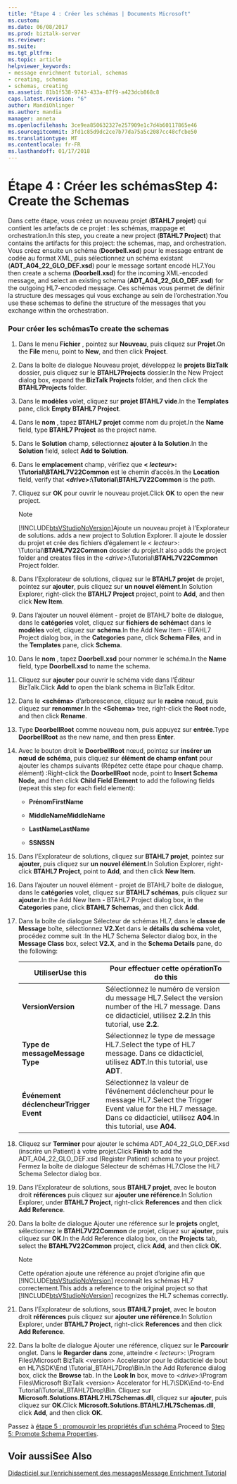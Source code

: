 ```yaml
---
title: "Étape 4 : Créer les schémas | Documents Microsoft"
ms.custom: 
ms.date: 06/08/2017
ms.prod: biztalk-server
ms.reviewer: 
ms.suite: 
ms.tgt_pltfrm: 
ms.topic: article
helpviewer_keywords:
- message enrichment tutorial, schemas
- creating, schemas
- schemas, creating
ms.assetid: 81b1f538-9743-433a-87f9-a423dcb868c8
caps.latest.revision: "6"
author: MandiOhlinger
ms.author: mandia
manager: anneta
ms.openlocfilehash: 3ce9ea850632327e257909e1c7d4b60117865e46
ms.sourcegitcommit: 3fd1c85d9dc2ce7b77da75a5c2087cc48cfcbe50
ms.translationtype: MT
ms.contentlocale: fr-FR
ms.lasthandoff: 01/17/2018
---
```

# <a name="step-4-create-the-schemas"></a><span data-ttu-id="aaa1c-102">Étape 4 : Créer les schémas</span><span class="sxs-lookup"><span data-stu-id="aaa1c-102">Step 4: Create the Schemas</span></span>
<span data-ttu-id="aaa1c-103">Dans cette étape, vous créez un nouveau projet (**BTAHL7 projet**) qui contient les artefacts de ce projet : les schémas, mappage et orchestration.</span><span class="sxs-lookup"><span data-stu-id="aaa1c-103">In this step, you create a new project (**BTAHL7 Project**) that contains the artifacts for this project: the schemas, map, and orchestration.</span></span> <span data-ttu-id="aaa1c-104">Vous créez ensuite un schéma (**Doorbell.xsd**) pour le message entrant de codée au format XML, puis sélectionnez un schéma existant (**ADT_A04_22_GLO_DEF.xsd**) pour le message sortant encodé HL7.</span><span class="sxs-lookup"><span data-stu-id="aaa1c-104">You then create a schema (**Doorbell.xsd**) for the incoming XML-encoded message, and select an existing schema (**ADT_A04_22_GLO_DEF.xsd**) for the outgoing HL7-encoded message.</span></span> <span data-ttu-id="aaa1c-105">Ces schémas vous permet de définir la structure des messages qui vous exchange au sein de l’orchestration.</span><span class="sxs-lookup"><span data-stu-id="aaa1c-105">You use these schemas to define the structure of the messages that you exchange within the orchestration.</span></span>  
  
### <a name="to-create-the-schemas"></a><span data-ttu-id="aaa1c-106">Pour créer les schémas</span><span class="sxs-lookup"><span data-stu-id="aaa1c-106">To create the schemas</span></span>  
  
1.  <span data-ttu-id="aaa1c-107">Dans le menu **Fichier** , pointez sur **Nouveau**, puis cliquez sur **Projet**.</span><span class="sxs-lookup"><span data-stu-id="aaa1c-107">On the **File** menu, point to **New**, and then click **Project**.</span></span>  
  
2.  <span data-ttu-id="aaa1c-108">Dans la boîte de dialogue Nouveau projet, développez le **projets BizTalk** dossier, puis cliquez sur le **BTAHL7Projects** dossier.</span><span class="sxs-lookup"><span data-stu-id="aaa1c-108">In the New Project dialog box, expand the **BizTalk Projects** folder, and then click the **BTAHL7Projects** folder.</span></span>  
  
3.  <span data-ttu-id="aaa1c-109">Dans le **modèles** volet, cliquez sur **projet BTAHL7 vide**.</span><span class="sxs-lookup"><span data-stu-id="aaa1c-109">In the **Templates** pane, click **Empty BTAHL7 Project**.</span></span>  
  
4.  <span data-ttu-id="aaa1c-110">Dans le **nom** , tapez **BTAHL7 projet** comme nom du projet.</span><span class="sxs-lookup"><span data-stu-id="aaa1c-110">In the **Name** field, type **BTAHL7 Project** as the project name.</span></span>  
  
5.  <span data-ttu-id="aaa1c-111">Dans le **Solution** champ, sélectionnez **ajouter à la Solution**.</span><span class="sxs-lookup"><span data-stu-id="aaa1c-111">In the **Solution** field, select **Add to Solution**.</span></span>  
  
6.  <span data-ttu-id="aaa1c-112">Dans le **emplacement** champ, vérifiez que  **\< *lecteur*\>: \Tutorial\BTAHL7V22Common** est le chemin d’accès.</span><span class="sxs-lookup"><span data-stu-id="aaa1c-112">In the **Location** field, verify that **\<*drive*\>:\Tutorial\BTAHL7V22Common** is the path.</span></span>  
  
7.  <span data-ttu-id="aaa1c-113">Cliquez sur **OK** pour ouvrir le nouveau projet.</span><span class="sxs-lookup"><span data-stu-id="aaa1c-113">Click **OK** to open the new project.</span></span>  
  
    > [!NOTE]
    >  [!INCLUDE[btsVStudioNoVersion](../../includes/btsvstudionoversion-md.md)]<span data-ttu-id="aaa1c-114">Ajoute un nouveau projet à l’Explorateur de solutions.</span><span class="sxs-lookup"><span data-stu-id="aaa1c-114"> adds a new project to Solution Explorer.</span></span> <span data-ttu-id="aaa1c-115">Il ajoute le dossier du projet et crée des fichiers d’également le \< *lecteur*\>: \Tutorial\\**BTAHL7V22Common** dossier du projet.</span><span class="sxs-lookup"><span data-stu-id="aaa1c-115">It also adds the project folder and creates files in the \<*drive*\>:\Tutorial\\**BTAHL7V22Common** Project folder.</span></span>  
  
8.  <span data-ttu-id="aaa1c-116">Dans l’Explorateur de solutions, cliquez sur le **BTAHL7 projet** de projet, pointez sur **ajouter**, puis cliquez sur **un nouvel élément**.</span><span class="sxs-lookup"><span data-stu-id="aaa1c-116">In Solution Explorer, right-click the **BTAHL7 Project** project, point to **Add**, and then click **New Item**.</span></span>  
  
9. <span data-ttu-id="aaa1c-117">Dans l’ajouter un nouvel élément - projet de BTAHL7 boîte de dialogue, dans le **catégories** volet, cliquez sur **fichiers de schéma**et dans le **modèles** volet, cliquez sur **schéma**.</span><span class="sxs-lookup"><span data-stu-id="aaa1c-117">In the Add New Item - BTAHL7 Project dialog box, in the **Categories** pane, click **Schema Files**, and in the **Templates** pane, click **Schema**.</span></span>  
  
10. <span data-ttu-id="aaa1c-118">Dans le **nom** , tapez **Doorbell.xsd** pour nommer le schéma.</span><span class="sxs-lookup"><span data-stu-id="aaa1c-118">In the **Name** field, type **Doorbell.xsd** to name the schema.</span></span>  
  
11. <span data-ttu-id="aaa1c-119">Cliquez sur **ajouter** pour ouvrir le schéma vide dans l’Éditeur BizTalk.</span><span class="sxs-lookup"><span data-stu-id="aaa1c-119">Click **Add** to open the blank schema in BizTalk Editor.</span></span>  
  
12. <span data-ttu-id="aaa1c-120">Dans le  **\<schéma\>**  d’arborescence, cliquez sur le **racine** nœud, puis cliquez sur **renommer**.</span><span class="sxs-lookup"><span data-stu-id="aaa1c-120">In the **\<Schema\>** tree, right-click the **Root** node, and then click **Rename**.</span></span>  
  
13. <span data-ttu-id="aaa1c-121">Type **DoorbellRoot** comme nouveau nom, puis appuyez sur **entrée**.</span><span class="sxs-lookup"><span data-stu-id="aaa1c-121">Type **DoorbellRoot** as the new name, and then press **Enter**.</span></span>  
  
14. <span data-ttu-id="aaa1c-122">Avec le bouton droit le **DoorbellRoot** nœud, pointez sur **insérer un nœud de schéma**, puis cliquez sur **élément de champ enfant** pour ajouter les champs suivants (Répétez cette étape pour chaque champ. élément) :</span><span class="sxs-lookup"><span data-stu-id="aaa1c-122">Right-click the **DoorbellRoot** node, point to **Insert Schema Node**, and then click **Child Field Element** to add the following fields (repeat this step for each field element):</span></span>  
  
    -   <span data-ttu-id="aaa1c-123">**Prénom**</span><span class="sxs-lookup"><span data-stu-id="aaa1c-123">**FirstName**</span></span>  
  
    -   <span data-ttu-id="aaa1c-124">**MiddleName**</span><span class="sxs-lookup"><span data-stu-id="aaa1c-124">**MiddleName**</span></span>  
  
    -   <span data-ttu-id="aaa1c-125">**LastName**</span><span class="sxs-lookup"><span data-stu-id="aaa1c-125">**LastName**</span></span>  
  
    -   <span data-ttu-id="aaa1c-126">**SSN**</span><span class="sxs-lookup"><span data-stu-id="aaa1c-126">**SSN**</span></span>  
  
15. <span data-ttu-id="aaa1c-127">Dans l’Explorateur de solutions, cliquez sur **BTAHL7 projet**, pointez sur **ajouter**, puis cliquez sur **un nouvel élément**.</span><span class="sxs-lookup"><span data-stu-id="aaa1c-127">In Solution Explorer, right-click **BTAHL7 Project**, point to **Add**, and then click **New Item**.</span></span>  
  
16. <span data-ttu-id="aaa1c-128">Dans l’ajouter un nouvel élément - projet de BTAHL7 boîte de dialogue, dans le **catégories** volet, cliquez sur **BTAHL7 schémas**, puis cliquez sur **ajouter**.</span><span class="sxs-lookup"><span data-stu-id="aaa1c-128">In the Add New Item - BTAHL7 Project dialog box, in the **Categories** pane, click **BTAHL7 Schemas**, and then click **Add**.</span></span>  
  
17. <span data-ttu-id="aaa1c-129">Dans la boîte de dialogue Sélecteur de schémas HL7, dans le **classe de Message** boîte, sélectionnez **V2.X**et dans le **détails du schéma** volet, procédez comme suit :</span><span class="sxs-lookup"><span data-stu-id="aaa1c-129">In the HL7 Schema Selector dialog box, in the **Message Class** box, select **V2.X**, and in the **Schema Details** pane, do the following:</span></span>  
  
    |<span data-ttu-id="aaa1c-130">Utiliser</span><span class="sxs-lookup"><span data-stu-id="aaa1c-130">Use this</span></span>|<span data-ttu-id="aaa1c-131">Pour effectuer cette opération</span><span class="sxs-lookup"><span data-stu-id="aaa1c-131">To do this</span></span>|  
    |--------------|----------------|  
    |<span data-ttu-id="aaa1c-132">**Version**</span><span class="sxs-lookup"><span data-stu-id="aaa1c-132">**Version**</span></span>|<span data-ttu-id="aaa1c-133">Sélectionnez le numéro de version du message HL7.</span><span class="sxs-lookup"><span data-stu-id="aaa1c-133">Select the version number of the HL7 message.</span></span> <span data-ttu-id="aaa1c-134">Dans ce didacticiel, utilisez **2.2**.</span><span class="sxs-lookup"><span data-stu-id="aaa1c-134">In this tutorial, use **2.2**.</span></span>|  
    |<span data-ttu-id="aaa1c-135">**Type de message**</span><span class="sxs-lookup"><span data-stu-id="aaa1c-135">**Message Type**</span></span>|<span data-ttu-id="aaa1c-136">Sélectionnez le type de message HL7.</span><span class="sxs-lookup"><span data-stu-id="aaa1c-136">Select the type of HL7 message.</span></span> <span data-ttu-id="aaa1c-137">Dans ce didacticiel, utilisez **ADT**.</span><span class="sxs-lookup"><span data-stu-id="aaa1c-137">In this tutorial, use **ADT**.</span></span>|  
    |<span data-ttu-id="aaa1c-138">**Événement déclencheur**</span><span class="sxs-lookup"><span data-stu-id="aaa1c-138">**Trigger Event**</span></span>|<span data-ttu-id="aaa1c-139">Sélectionnez la valeur de l’événement déclencheur pour le message HL7.</span><span class="sxs-lookup"><span data-stu-id="aaa1c-139">Select the Trigger Event value for the HL7 message.</span></span> <span data-ttu-id="aaa1c-140">Dans ce didacticiel, utilisez **A04**.</span><span class="sxs-lookup"><span data-stu-id="aaa1c-140">In this tutorial, use **A04**.</span></span>|  
  
18. <span data-ttu-id="aaa1c-141">Cliquez sur **Terminer** pour ajouter le schéma ADT_A04_22_GLO_DEF.xsd (inscrire un Patient) à votre projet.</span><span class="sxs-lookup"><span data-stu-id="aaa1c-141">Click **Finish** to add the ADT_A04_22_GLO_DEF.xsd (Register Patient) schema to your project.</span></span> <span data-ttu-id="aaa1c-142">Fermez la boîte de dialogue Sélecteur de schémas HL7.</span><span class="sxs-lookup"><span data-stu-id="aaa1c-142">Close the HL7 Schema Selector dialog box.</span></span>  
  
19. <span data-ttu-id="aaa1c-143">Dans l’Explorateur de solutions, sous **BTAHL7 projet**, avec le bouton droit **références** puis cliquez sur **ajouter une référence**.</span><span class="sxs-lookup"><span data-stu-id="aaa1c-143">In Solution Explorer, under **BTAHL7 Project**, right-click **References** and then click **Add Reference**.</span></span>  
  
20. <span data-ttu-id="aaa1c-144">Dans la boîte de dialogue Ajouter une référence sur le **projets** onglet, sélectionnez le **BTAHL7V22Common** de projet, cliquez sur **ajouter**, puis cliquez sur **OK**.</span><span class="sxs-lookup"><span data-stu-id="aaa1c-144">In the Add Reference dialog box, on the **Projects** tab, select the **BTAHL7V22Common** project, click **Add**, and then click **OK**.</span></span>  
  
    > [!NOTE]
    >  <span data-ttu-id="aaa1c-145">Cette opération ajoute une référence au projet d’origine afin que [!INCLUDE[btsVStudioNoVersion](../../includes/btsvstudionoversion-md.md)] reconnaît les schémas HL7 correctement.</span><span class="sxs-lookup"><span data-stu-id="aaa1c-145">This adds a reference to the original project so that [!INCLUDE[btsVStudioNoVersion](../../includes/btsvstudionoversion-md.md)] recognizes the HL7 schemas correctly.</span></span>  
  
21. <span data-ttu-id="aaa1c-146">Dans l’Explorateur de solutions, sous **BTAHL7 projet**, avec le bouton droit **références** puis cliquez sur **ajouter une référence**.</span><span class="sxs-lookup"><span data-stu-id="aaa1c-146">In Solution Explorer, under **BTAHL7 Project**, right-click **References** and then click **Add Reference**.</span></span>  
  
22. <span data-ttu-id="aaa1c-147">Dans la boîte de dialogue Ajouter une référence, cliquez sur le **Parcourir** onglet. Dans le **Regarder dans** zone, atteindre \< *lecteur*\>: \Program Files\Microsoft BizTalk \<version\> Accelerator pour le didacticiel de bout en HL7\SDK\End \Tutorial_BTAHL7Drop\Bin.</span><span class="sxs-lookup"><span data-stu-id="aaa1c-147">In the Add Reference dialog box, click the **Browse** tab. In the **Look In** box, move to \<*drive*\>:\Program Files\Microsoft BizTalk \<version\> Accelerator for HL7\SDK\End-to-End Tutorial\Tutorial_BTAHL7Drop\Bin.</span></span> <span data-ttu-id="aaa1c-148">Cliquez sur **Microsoft.Solutions.BTAHL7.HL7Schemas.dll**, cliquez sur **ajouter**, puis cliquez sur **OK**.</span><span class="sxs-lookup"><span data-stu-id="aaa1c-148">Click **Microsoft.Solutions.BTAHL7.HL7Schemas.dll**, click **Add**, and then click **OK**.</span></span>  
  
 <span data-ttu-id="aaa1c-149">Passez à [étape 5 : promouvoir les propriétés d’un schéma](../../adapters-and-accelerators/accelerator-hl7/step-5-promote-schema-properties.md).</span><span class="sxs-lookup"><span data-stu-id="aaa1c-149">Proceed to [Step 5: Promote Schema Properties](../../adapters-and-accelerators/accelerator-hl7/step-5-promote-schema-properties.md).</span></span>  
  
## <a name="see-also"></a><span data-ttu-id="aaa1c-150">Voir aussi</span><span class="sxs-lookup"><span data-stu-id="aaa1c-150">See Also</span></span>  
 [<span data-ttu-id="aaa1c-151">Didacticiel sur l’enrichissement des messages</span><span class="sxs-lookup"><span data-stu-id="aaa1c-151">Message Enrichment Tutorial</span></span>](../../adapters-and-accelerators/accelerator-hl7/message-enrichment-tutorial.md)